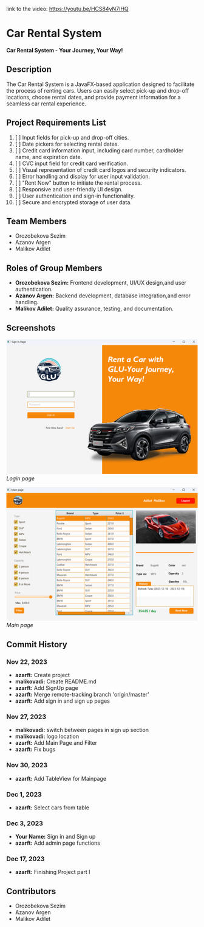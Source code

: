 link to the video: https://youtu.be/HCS84yN7IHQ
# Car Rental System

**Car Rental System - Your Journey, Your Way!**

## Description

The Car Rental System is a JavaFX-based application designed to facilitate the process of renting cars. Users can easily select pick-up and drop-off locations, choose rental dates, and provide payment information for a seamless car rental experience.

## Project Requirements List

1. [ ]  Input fields for pick-up and drop-off cities.
2. [ ]  Date pickers for selecting rental dates.
3. [ ]  Credit card information input, including card number, cardholder name, and expiration date.
4. [ ]  CVC input field for credit card verification.
5. [ ]  Visual representation of credit card logos and security indicators.
6. [ ]  Error handling and display for user input validation.
7. [ ]  "Rent Now" button to initiate the rental process.
8. [ ]  Responsive and user-friendly UI design.
9. [ ]  User authentication and sign-in functionality.
10. [ ]  Secure and encrypted storage of user data.

## Team Members

- Orozobekova Sezim
- Azanov Argen
- Malikov Adilet

## Roles of Group Members

- **Orozobekova Sezim:** Frontend development, UI/UX design,and user authentication.
- **Azanov Argen:** Backend development, database integration,and error handling.
- **Malikov Adilet:** Quality assurance, testing, and documentation.

## Screenshots

![Screenshot 1](Screenshots/screenshot1.png)
*Login page*

![Screenshot 2](Screenshots/screenshot2.png)
*Main page*

## Commit History

### Nov 22, 2023

- **azarft:** Create project
- **malikovadi:** Create README.md
- **azarft:** Add SignUp page
- **azarft:** Merge remote-tracking branch 'origin/master'
- **azarft:** Add sign in and sign up pages

### Nov 27, 2023

- **malikovadi:** switch between pages in sign up section
- **malikovadi:** logo location
- **azarft:** Add Main Page and Filter
- **azarft:** Fix bugs

### Nov 30, 2023

- **azarft:** Add TableView for Mainpage

### Dec 1, 2023

- **azarft:** Select cars from table

### Dec 3, 2023

- **Your Name:** Sign in and Sign up
- **azarft:** Add admin page functions

### Dec 17, 2023

- **azarft:** Finishing Project part I

## Contributors

- Orozobekova Sezim
- Azanov Argen
- Malikov Adilet
